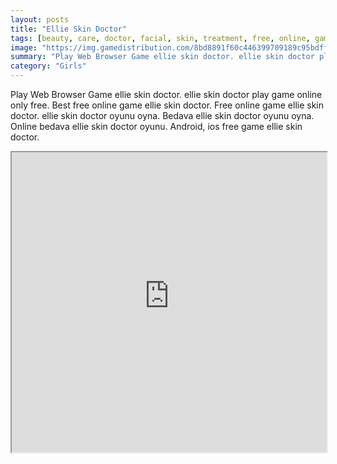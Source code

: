```yaml
---
layout: posts
title: "Ellie Skin Doctor"
tags: [beauty, care, doctor, facial, skin, treatment, free, online, games, oyna, game, free, games, play, play, games]
image: "https://img.gamedistribution.com/8bd8891f60c446399709189c95bdffc9.jpg"
summary: "Play Web Browser Game ellie skin doctor. ellie skin doctor play game online only free. Best free online game ellie skin doctor. Free online game ellie skin doctor. ellie skin doctor oyunu oyna. Bedava ellie skin doctor oyunu oyna. Online bedava ellie skin doctor oyunu. Android, ios free game ellie skin doctor."
category: "Girls"
---
```


Play Web Browser Game ellie skin doctor. ellie skin doctor play game online only free. Best free online game ellie skin doctor. Free online game ellie skin doctor. ellie skin doctor oyunu oyna. Bedava ellie skin doctor oyunu oyna. Online bedava ellie skin doctor oyunu. Android, ios free game ellie skin doctor.

<iframe width="100%" height="480px;" src="https://html5.gamedistribution.com/8bd8891f60c446399709189c95bdffc9/"></iframe>